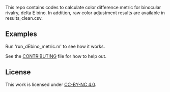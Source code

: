 This repo contains codes to calculate color difference metric for binocular rivalry, delta E bino. In addition, raw color adjustment results are available in results_clean.csv. 

## Examples
Run 'run_dEbino_metric.m' to see how it works. 

See the [CONTRIBUTING](CONTRIBUTING.md) file for how to help out.

## License
This work is licensed under [CC-BY-NC 4.0](LICENSE.md).

